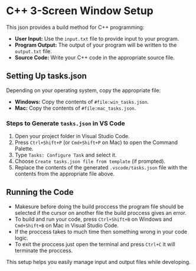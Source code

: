 # C++ 3-Screen Window Setup

This json provides a build method for C++ programming:

- **User Input:** Use the `input.txt` file to provide input to your program.
- **Program Output:** The output of your program will be written to the `output.txt` file.
- **Source Code:** Write your C++ code in the appropriate source file.

## Setting Up tasks.json

Depending on your operating system, copy the appropriate file:

- **Windows:** Copy the contents of `#file:win_tasks.json`.
- **Mac:** Copy the contents of `#file:mac_tasks.json`.

### Steps to Generate `tasks.json` in VS Code

1. Open your project folder in Visual Studio Code.
2. Press `Ctrl+Shift+P` (or `Cmd+Shift+P` on Mac) to open the Command Palette.
3. Type `Tasks: Configure Task` and select it.
4. Choose `Create tasks.json file from template` (if prompted).
5. Replace the contents of the generated `.vscode/tasks.json` file with the contents from the appropriate file above.

## Running the Code

- Makesure before doing the build proccess the program file should be selected if the cursor on another file the build proccess gives an error.
- To build and run your code, press `Ctrl+Shift+B` on Windows and `Cmd+Shift+B` on Mac in Visual Studio Code.
- If the proccess takes to much time then something wrong in your code logic.
- To exit the proccess just open the terminal and press `Ctrl+C` it will terminate the proccess.

This setup helps you easily manage input and output files while developing.



